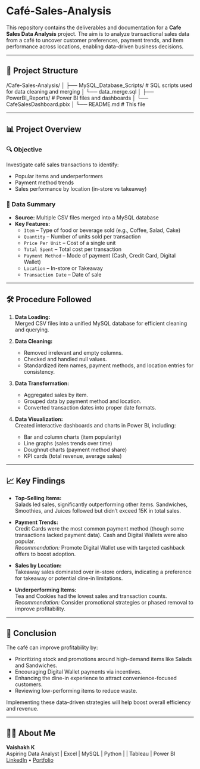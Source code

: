# Café-Sales-Analysis

This repository contains the deliverables and documentation for a **Cafe Sales Data Analysis** project. The aim is to analyze transactional sales data from a café to uncover customer preferences, payment trends, and item performance across locations, enabling data-driven business decisions.

---

## 📁 Project Structure

/Cafe-Sales-Analysis/
│
├── MySQL_Database_Scripts/ # SQL scripts used for data cleaning and merging
│ └── data_merge.sql
│
├── PowerBI_Reports/ # Power BI files and dashboards
│ └── CafeSalesDashboard.pbix
│
└── README.md # This file


---

## 📊 Project Overview

### 🔍 Objective
Investigate café sales transactions to identify:
- Popular items and underperformers
- Payment method trends
- Sales performance by location (in-store vs takeaway)

### 🧮 Data Summary
- **Source:** Multiple CSV files merged into a MySQL database
- **Key Features:**
  - `Item` – Type of food or beverage sold (e.g., Coffee, Salad, Cake)
  - `Quantity` – Number of units sold per transaction
  - `Price Per Unit` – Cost of a single unit
  - `Total Spent` – Total cost per transaction
  - `Payment Method` – Mode of payment (Cash, Credit Card, Digital Wallet)
  - `Location` – In-store or Takeaway
  - `Transaction Date` – Date of sale

---

## 🛠️ Procedure Followed

1. **Data Loading:**  
   Merged CSV files into a unified MySQL database for efficient cleaning and querying.

2. **Data Cleaning:**  
   - Removed irrelevant and empty columns.  
   - Checked and handled null values.  
   - Standardized item names, payment methods, and location entries for consistency.

3. **Data Transformation:**  
   - Aggregated sales by item.  
   - Grouped data by payment method and location.  
   - Converted transaction dates into proper date formats.

4. **Data Visualization:**  
   Created interactive dashboards and charts in Power BI, including:  
   - Bar and column charts (item popularity)  
   - Line graphs (sales trends over time)  
   - Doughnut charts (payment method share)  
   - KPI cards (total revenue, average sales)

---

## 📈 Key Findings

- **Top-Selling Items:**  
  Salads led sales, significantly outperforming other items. Sandwiches, Smoothies, and Juices followed but didn’t exceed 15K in total sales.

- **Payment Trends:**  
  Credit Cards were the most common payment method (though some transactions lacked payment data). Cash and Digital Wallets were also popular.  
  *Recommendation:* Promote Digital Wallet use with targeted cashback offers to boost adoption.

- **Sales by Location:**  
  Takeaway sales dominated over in-store orders, indicating a preference for takeaway or potential dine-in limitations.

- **Underperforming Items:**  
  Tea and Cookies had the lowest sales and transaction counts.  
  *Recommendation:* Consider promotional strategies or phased removal to improve profitability.

---

## 📌 Conclusion

The café can improve profitability by:
- Prioritizing stock and promotions around high-demand items like Salads and Sandwiches.
- Encouraging Digital Wallet payments via incentives.
- Enhancing the dine-in experience to attract convenience-focused customers.
- Reviewing low-performing items to reduce waste.

Implementing these data-driven strategies will help boost overall efficiency and revenue.

---

## 🙋‍♂️ About Me

**Vaishakh K**  
Aspiring Data Analyst | Excel | MySQL | Python | | Tableau | Power BI 
[LinkedIn](https://www.linkedin.com/in/vaishakh-k-0b2bb8202/) • [Portfolio](https://github.com/vaishakh9517)


